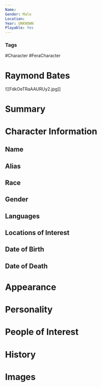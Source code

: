 ```yaml
---
Name: 
Gender: Male
Location: 
Year: UNKNOWN
Playable: Yes
---
```


### Tags
#Character #FeraCharacter 

# Raymond Bates
![[FdkOeTRaAAURUy2.jpg]]

# Summary


# Character Information

## Name

## Alias

## Race

## Gender

## Languages

## Locations of Interest

## Date of Birth

## Date of Death

# Appearance

# Personality

# People of Interest

# History

# Images
